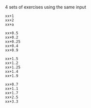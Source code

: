 4 sets of exercises using the same input

```
xx+1
xx+2
xx+a
```

```
xx+0.5
xx+0.2
xx+0.25
xx+0.4
xx+0.9

xx+1.5
xx+1.2
xx+1.25
xx+1.4
xx+1.9

xx+0.7
xx+1.1
xx+1.7
xx+2.5
xx+3.3
```
